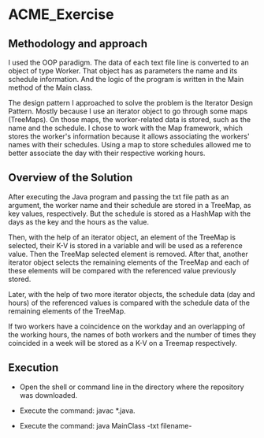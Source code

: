# ACME_Exercise

## Methodology and approach

I used the OOP paradigm. The data of each text file line is converted to an object of type Worker. That object has as parameters the name and its schedule information. And the logic of the program is written in the Main method of the Main class.

The design pattern I approached to solve the problem is the Iterator Design Pattern. Mostly because I use an iterator object to go through some maps (TreeMaps). On those maps, the worker-related data is stored, such as the name and the schedule. I chose to work with the Map framework, which stores the worker's information because it allows associating the workers' names with their schedules. Using a map to store schedules allowed me to better associate the day with their respective working hours.

## Overview of the Solution

After executing the Java program and passing the txt file path as an argument, the worker name and their schedule are stored in a TreeMap, as key values, respectively. But the schedule is stored as a HashMap with the days as the key and the hours as the value. 

Then, with the help of an iterator object, an element of the TreeMap is selected, their K-V is stored in a variable and will be used as a reference value. Then the TreeMap selected element is removed. After that, another iterator object selects the remaining elements of the TreeMap and each of these elements will be compared with the referenced value previously stored. 

Later, with the help of two more iterator objects, the schedule data (day and hours) of the referenced values is compared with the schedule data of the remaining elements of the TreeMap.

If two workers have a coincidence on the workday and an overlapping of the working hours, the names of both workers and the number of times they coincided in a week will be stored as a K-V on a Treemap respectively.

## Execution

- Open the shell or command line in the directory where the repository was downloaded.

- Execute the command: javac *.java.

- Execute the command: java MainClass -txt filename-
